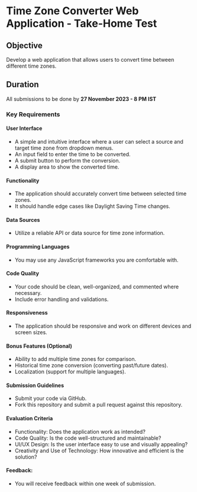 # Time Zone Converter Web Application - Take-Home Test

## Objective
Develop a web application that allows users to convert time between different time zones.

## Duration
All submissions to be done by **27 November 2023 - 8 PM IST**

### Key Requirements

#### User Interface
- A simple and intuitive interface where a user can select a source and target time zone from dropdown menus.
- An input field to enter the time to be converted.
- A submit button to perform the conversion.
- A display area to show the converted time.

#### Functionality

- The application should accurately convert time between selected time zones.
- It should handle edge cases like Daylight Saving Time changes.

#### Data Sources

- Utilize a reliable API or data source for time zone information.

#### Programming Languages

- You may use any JavaScript frameworks you are comfortable with.

#### Code Quality

- Your code should be clean, well-organized, and commented where necessary.
- Include error handling and validations.

#### Responsiveness

- The application should be responsive and work on different devices and screen sizes.

#### Bonus Features (Optional)
- Ability to add multiple time zones for comparison.
- Historical time zone conversion (converting past/future dates).
- Localization (support for multiple languages).

#### Submission Guidelines

- Submit your code via GitHub.
- Fork this repository and submit a pull request against this repository.

#### Evaluation Criteria

- Functionality: Does the application work as intended?
- Code Quality: Is the code well-structured and maintainable?
- UI/UX Design: Is the user interface easy to use and visually appealing?
- Creativity and Use of Technology: How innovative and efficient is the solution?


#### Feedback:
- You will receive feedback within one week of submission.
